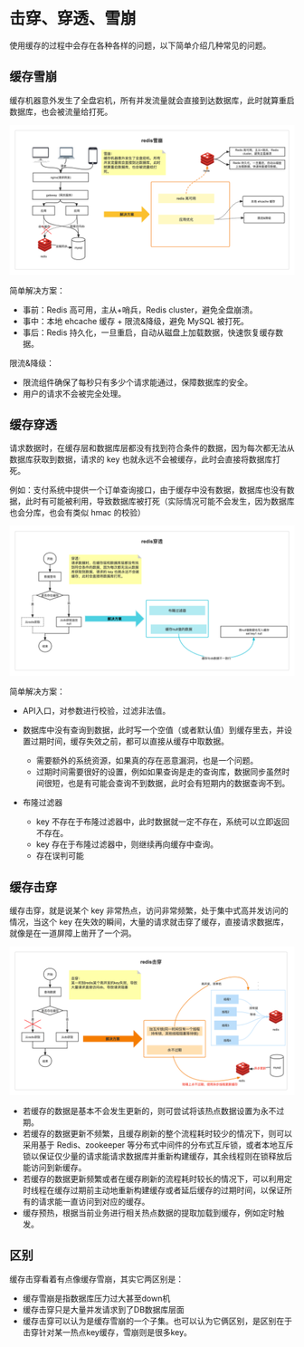 # 击穿、穿透、雪崩

使用缓存的过程中会存在各种各样的问题，以下简单介绍几种常见的问题。

## 缓存雪崩

缓存机器意外发生了全盘宕机，所有并发流量就会直接到达数据库，此时就算重启数据库，也会被流量给打死。

![image-20230910171726917](image/image-20230910171726917.png)

简单解决方案：

- 事前：Redis 高可用，主从+哨兵，Redis cluster，避免全盘崩溃。
- 事中：本地 ehcache 缓存 + 限流&降级，避免 MySQL 被打死。
- 事后：Redis 持久化，一旦重启，自动从磁盘上加载数据，快速恢复缓存数据。

限流&降级：

- 限流组件确保了每秒只有多少个请求能通过，保障数据库的安全。
- 用户的请求不会被完全处理。

## 缓存穿透

请求数据时，在缓存层和数据库层都没有找到符合条件的数据，因为每次都无法从数据库获取到数据，请求的 key 也就永远不会被缓存，此时会直接将数据库打死。

例如：支付系统中提供一个订单查询接口，由于缓存中没有数据，数据库也没有数据，此时有可能被利用，导致数据库被打死（实际情况可能不会发生，因为数据库也会分库，也会有类似 hmac 的校验）

![image-20230910171754823](image/image-20230910171754823.png)

简单解决方案：

- API入口，对参数进行校验，过滤非法值。

- 数据库中没有查询到数据，此时写一个空值（或者默认值）到缓存里去，并设置过期时间，缓存失效之前，都可以直接从缓存中取数据。
  - 需要额外的系统资源，如果真的存在恶意漏洞，也是一个问题。
  - 过期时间需要很好的设置，例如如果查询是走的查询库，数据同步虽然时间很短，也是有可能会查询不到数据，此时会有短期内的数据查询不到。

- 布隆过滤器
  - key 不存在于布隆过滤器中，此时数据就一定不存在，系统可以立即返回不存在。
  - key 存在于布隆过滤器中，则继续再向缓存中查询。
  - 存在误判可能

## 缓存击穿

缓存击穿，就是说某个 key 非常热点，访问非常频繁，处于集中式高并发访问的情况，当这个 key 在失效的瞬间，大量的请求就击穿了缓存，直接请求数据库，就像是在一道屏障上凿开了一个洞。

![image-20230910171823971](image/image-20230910171823971.png)

- 若缓存的数据是基本不会发生更新的，则可尝试将该热点数据设置为永不过期。
- 若缓存的数据更新不频繁，且缓存刷新的整个流程耗时较少的情况下，则可以采用基于 Redis、zookeeper 等分布式中间件的分布式互斥锁，或者本地互斥锁以保证仅少量的请求能请求数据库并重新构建缓存，其余线程则在锁释放后能访问到新缓存。
- 若缓存的数据更新频繁或者在缓存刷新的流程耗时较长的情况下，可以利用定时线程在缓存过期前主动地重新构建缓存或者延后缓存的过期时间，以保证所有的请求能一直访问到对应的缓存。
- 缓存预热，根据当前业务进行相关热点数据的提取加载到缓存，例如定时触发。

## 区别

缓存击穿看着有点像缓存雪崩，其实它两区别是：

- 缓存雪崩是指数据库压力过大甚至down机
- 缓存击穿只是大量并发请求到了DB数据库层面
- 缓存击穿可以认为是缓存雪崩的一个子集。也可以认为它俩区别，是区别在于击穿针对某一热点key缓存，雪崩则是很多key。